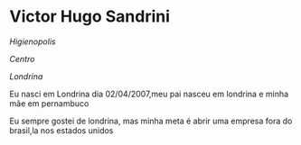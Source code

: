 <h1>Victor Hugo Sandrini</h1>

<p><em>Higienopolis</em></p>
<p><em> Centro</em></p>
<p><em>Londrina</em></p>

<p>Eu nasci em Londrina dia 02/04/2007,meu pai nasceu em londrina e minha mãe em pernambuco</p>
<p>Eu sempre gostei de londrina, mas minha meta é abrir uma empresa fora do brasil,la nos estados unidos
<p>
